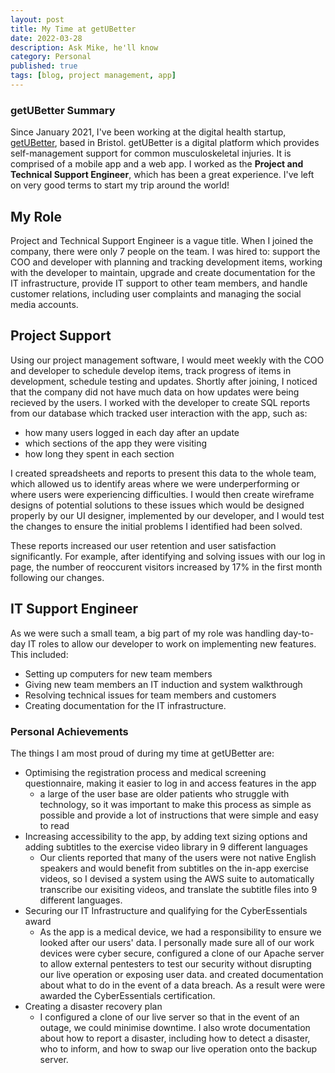 ```yaml
---
layout: post
title: My Time at getUBetter
date: 2022-03-28
description: Ask Mike, he'll know
category: Personal
published: true
tags: [blog, project management, app]
---
```


### getUBetter Summary

Since January 2021, I've been working at the digital health startup, [getUBetter](https://getubetter.com/), based in Bristol.
getUBetter is a digital platform which provides self-management support for common musculoskeletal injuries. It is comprised of a mobile app and a web app.
I worked as the <b>Project and Technical Support Engineer</b>, which has been a great experience. I've left on very good terms to start my trip around the world! 

## My Role
Project and Technical Support Engineer is a vague title. When I joined the company, there were only 7 people on the team. I was hired to: support the COO and developer with planning and tracking development items, working with the developer to maintain, upgrade and create documentation for the IT infrastructure, provide IT support to other team members, and handle customer relations, including user complaints and managing the social media accounts.

## Project Support

Using our project management software, I would meet weekly with the COO and developer to schedule develop items, track progress of items in development, schedule testing and updates.
Shortly after joining, I noticed that the company did not have much data on how updates were being recieved by the users. I worked with the developer to create SQL reports from our database which tracked user interaction with the app, such as:
* how many users logged in each day after an update
* which sections of the app they were visiting
* how long they spent in each section

I created spreadsheets and reports to present this data to the whole team, which allowed us to identify areas where we were underperforming or where users were experiencing difficulties. I would then create wireframe designs of potential solutions to these issues which would be designed properly by our UI designer, implemented by our developer, and I would test the changes to ensure the initial problems I identified had been solved.

These reports increased our user retention and user satisfaction significantly. For example, after identifying and solving issues with our log in page, the number of reoccurent visitors increased by 17% in the first month following our changes.

## IT Support Engineer

As we were such a small team, a big part of my role was handling day-to-day IT roles to allow our developer to work on implementing new features. This included:
* Setting up computers for new team members
* Giving new team members an IT induction and system walkthrough
* Resolving technical issues for team members and customers
* Creating documentation for the IT infrastructure.

### Personal Achievements
The things I am most proud of during my time at getUBetter are:

* Optimising the registration process and medical screening questionnaire, making it easier to log in and access features in the app 
    * a large of the user base are older patients who struggle with technology, so it was important to make this process as simple as possible and provide a lot of instructions that were simple and easy to read
* Increasing accessibility to the app, by adding text sizing options and adding subtitles to the exercise video library in 9 different languages
    * Our clients reported that many of the users were not native English speakers and would benefit from subtitles on the in-app exercise videos, so I devised a system using the AWS suite to automatically transcribe our exisiting videos, and translate the subtitle files into 9 different languages.
* Securing our IT Infrastructure and qualifying for the CyberEssentials award
    * As the app is a medical device, we had a responsibility to ensure we looked after our users' data. I personally made sure all of our work devices were cyber secure, configured a clone of our Apache server to allow external pentesters to test our security without disrupting our live operation or exposing user data. and created documentation about what to do in the event of a data breach. As a result were were awarded the CyberEssentials certification.
* Creating a disaster recovery plan
    * I configured a clone of our live server so that in the event of an outage, we could minimise downtime. I also wrote documentation about how to report a disaster, including how to detect a disaster, who to inform, and how to swap our live operation onto the backup server.

